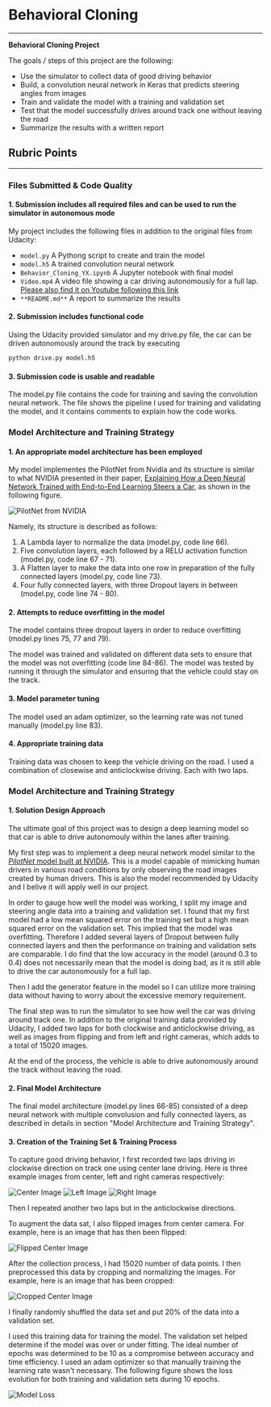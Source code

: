 # **Behavioral Cloning** 

---

**Behavioral Cloning Project**

The goals / steps of this project are the following:
* Use the simulator to collect data of good driving behavior
* Build, a convolution neural network in Keras that predicts steering angles from images
* Train and validate the model with a training and validation set
* Test that the model successfully drives around track one without leaving the road
* Summarize the results with a written report


[//]: # (Image References)

[image1]: ./figures/PilotNet_NVIDIA.JPG "PilotNet from NVIDIA"
[image2]: ./figures/model_loss.png "Model Loss"
[image3]: ./figures/center_image.jpg "Center Image"
[image4]: ./figures/left_image.jpg "Left Image"
[image5]: ./figures/right_image.jpg "Right Image"
[image6]: ./figures/center_image_flip.png "Flipped Image"
[image7]: ./figures/center_image_crop.png "Cropped Image"

## Rubric Points
---
### Files Submitted & Code Quality

#### 1. Submission includes all required files and can be used to run the simulator in autonomous mode

My project includes the following files in addition to the original files from Udacity:
* `model.py` A Pythong script to create and train the model
* `model.h5` A trained convolution neural network 
* `Behavior_Cloning_YX.ipynb` A Jupyter notebook with final model
* `Video.mp4` A video file showing a car driving autonomously for a full lap. [Please also find it on Youtube following this link](https://youtu.be/z_Cth3Rxitw)
* `**README.md**` A report to summarize the results

#### 2. Submission includes functional code
Using the Udacity provided simulator and my drive.py file, the car can be driven autonomously around the track by executing 
```sh
python drive.py model.h5
```

#### 3. Submission code is usable and readable

The model.py file contains the code for training and saving the convolution neural network. The file shows the pipeline I used for training and validating the model, and it contains comments to explain how the code works.

### Model Architecture and Training Strategy

#### 1. An appropriate model architecture has been employed

My model implementes the PilotNet from Nvidia and its structure is similar to what NVIDIA presented in their paper, [Explaining How a Deep Neural Network Trained with End-to-End Learning Steers a Car](https://arxiv.org/pdf/1704.07911.pdf), as shown in the following figure.

![PilotNet from NVIDIA][image1]

Namely, its structure is described as follows:
1. A Lambda layer to normalize the data (model.py, code line 66). 
2. Five convolution layers, each followed by a RELU activation function (model.py, code line 67 - 71). 
3. A Flatten layer to make the data into one row in preparation of the fully connected layers (model.py, code line 73).
4. Four fully connected layers, with three Dropout layers in between (model.py, code line 74 - 80).

#### 2. Attempts to reduce overfitting in the model

The model contains three dropout layers in order to reduce overfitting (model.py lines 75, 77 and 79). 

The model was trained and validated on different data sets to ensure that the model was not overfitting (code line 84-86). The model was tested by running it through the simulator and ensuring that the vehicle could stay on the track.

#### 3. Model parameter tuning

The model used an adam optimizer, so the learning rate was not tuned manually (model.py line 83).

#### 4. Appropriate training data

Training data was chosen to keep the vehicle driving on the road. I used a combination of closewise and anticlockwise driving. Each with two laps.

### Model Architecture and Training Strategy

#### 1. Solution Design Approach

The ultimate goal of this project was to design a deep learning model so that car is able to drive autonomouly within the lanes after training.

My first step was to implement a deep neural network model similar to the [*PilotNet* model built at NVIDIA](https://arxiv.org/pdf/1704.07911.pdf). This is a model capable of mimicking human drivers in various road conditions by only observing the road images created by human drivers. This is also the model recommended by Udacity and I belive it will apply well in our project.

In order to gauge how well the model was working, I split my image and steering angle data into a training and validation set. I found that my first model had a low mean squared error on the training set but a high mean squared error on the validation set. This implied that the model was overfitting. Therefore I added several layers of Dropout between fully connected layers and then the performance on training and validation sets are comparable. I do find that the low accuracy in the model (around 0.3 to 0.4) does not necessarily mean that the model is doing bad, as it is still able to drive the car autonomously for a full lap.

Then I add the generator feature in the model so I can utilize more training data without having to worry about the excessive memory requirement.

The final step was to run the simulator to see how well the car was driving around track one. In addition to the original training data provided by Udacity, I added two laps for both clockwise and anticlockwise driving, as well as images from flipping and from left and right cameras, which adds to a total of 15020 images.

At the end of the process, the vehicle is able to drive autonomously around the track without leaving the road.

#### 2. Final Model Architecture

The final model architecture (model.py lines 66-85) consisted of a deep neural network with multiple convolusion and fully connected layers, as described in details in section "Model Architecture and Training Strategy".

#### 3. Creation of the Training Set & Training Process

To capture good driving behavior, I first recorded two laps driving in clockwise direction on track one using center lane driving. Here is three example images from center, left and right cameras respectively:

![Center Image][image3]
![Left Image][image4]
![Right Image][image5]

Then I repeated another two laps but in the anticlockwise directions.

To augment the data sat, I also flipped images from center camera. For example, here is an image that has then been flipped:

![Flipped Center Image][image6]

After the collection process, I had 15020 number of data points. I then preprocessed this data by cropping and normalizing the images. For example, here is an image that has been cropped:

![Cropped Center Image][image7]

I finally randomly shuffled the data set and put 20% of the data into a validation set. 

I used this training data for training the model. The validation set helped determine if the model was over or under fitting. The ideal number of epochs was determined to be 10 as a compromise between accuracy and time efficiency. I used an adam optimizer so that manually training the learning rate wasn't necessary. The following figure shows the loss evolution for both training and validation sets during 10 epochs.

![Model Loss][image2]

